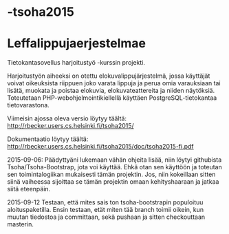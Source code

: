 # -tsoha2015

<h1>Leffalippujaerjestelmae</h1>
<il>Tietokantasovellus harjoitustyö -kurssin projekti.</il>

<p>Harjoitustyön aiheeksi on otettu elokuvalippujärjestelmä, jossa käyttäjät voivat oikeuksista riippuen joko varata lippuja ja perua omia varauksiaan tai lisätä, muokata ja poistaa elokuvia, elokuvateattereita ja niiden näytöksiä. Toteutetaan PHP-webohjelmointikiellellä käyttäen PostgreSQL-tietokantaa tietovarastona. 

Viimeisin ajossa oleva versio löytyy täältä: http://rbecker.users.cs.helsinki.fi/tsoha2015/

Dokumentaatio löytyy täältä: http://rbecker.users.cs.helsinki.fi/tsoha2015/doc/tsoha2015-fi.pdf


2015-09-06: Päädyttyäni lukemaan vähän ohjeita lisää, niin löytyi githubista Tsoha/Tsoha-Bootstrap, jota voi käyttää. Ehkä otan sen käyttöön ja toteutan sen toimintalogiikan mukaisesti tämän projektin. Jos, niin kokeillaan sitten siinä vaiheessa sijoittaa se tämän projektin omaan kehityshaaraan ja jatkaa siitä eteenpäin.

2015-09-12 Testaan, että mites sais ton tsoha-bootstrapin populoituu aloituspaketilla. Ensin testaan, etät miten tää branch toimii oikein, kun muutan tiedostoa ja committaan, sekä pushaan ja sitten checkouttaan masterin. 
 